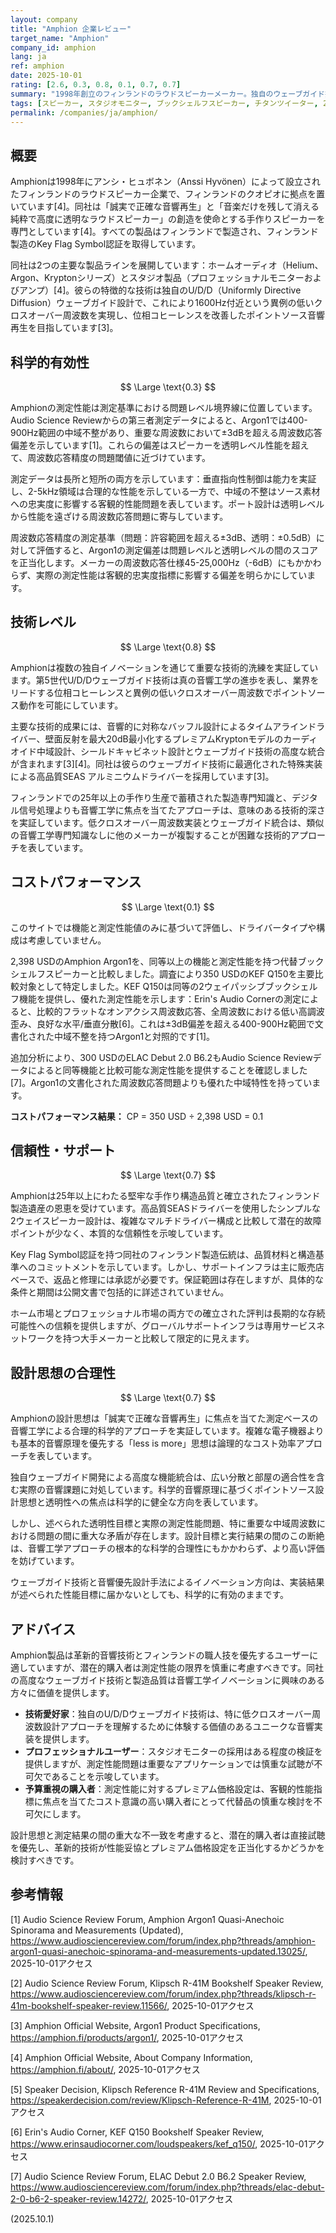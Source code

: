 ```yaml
---
layout: company
title: "Amphion 企業レビュー"
target_name: "Amphion"
company_id: amphion
lang: ja
ref: amphion
date: 2025-10-01
rating: [2.6, 0.3, 0.8, 0.1, 0.7, 0.7]
summary: "1998年創立のフィンランドのラウドスピーカーメーカー。独自のウェーブガイド技術を用いた手作りスピーカーを専門とし、「誠実で正確な音響再生」を追求。革新的なU/D/Dウェーブガイド設計と低いクロスオーバー周波数が特徴。高度な音響工学とフィンランドの職人技を誇るが、測定性能では透明性目標と矛盾する重大な中域問題が明らかになっている。"
tags: [スピーカー, スタジオモニター, ブックシェルフスピーカー, チタンツイーター, 2Way, プロフェッショナル]
permalink: /companies/ja/amphion/
---
```

## 概要

Amphionは1998年にアンシ・ヒュボネン（Anssi Hyvönen）によって設立されたフィンランドのラウドスピーカー企業で、フィンランドのクオピオに拠点を置いています[4]。同社は「誠実で正確な音響再生」と「音楽だけを残して消える純粋で高度に透明なラウドスピーカー」の創造を使命とする手作りスピーカーを専門としています[4]。すべての製品はフィンランドで製造され、フィンランド製造のKey Flag Symbol認証を取得しています。

同社は2つの主要な製品ラインを展開しています：ホームオーディオ（Helium、Argon、Kryptonシリーズ）とスタジオ製品（プロフェッショナルモニターおよびアンプ）[4]。彼らの特徴的な技術は独自のU/D/D（Uniformly Directive Diffusion）ウェーブガイド設計で、これにより1600Hz付近という異例の低いクロスオーバー周波数を実現し、位相コヒーレンスを改善したポイントソース音響再生を目指しています[3]。

## 科学的有効性

$$ \Large \text{0.3} $$

Amphionの測定性能は測定基準における問題レベル境界線に位置しています。Audio Science Reviewからの第三者測定データによると、Argon1では400-900Hz範囲の中域不整があり、重要な周波数において±3dBを超える周波数応答偏差を示しています[1]。これらの偏差はスピーカーを透明レベル性能を超えて、周波数応答精度の問題閾値に近づけています。

測定データは長所と短所の両方を示しています：垂直指向性制御は能力を実証し、2-5kHz領域は合理的な性能を示している一方で、中域の不整はソース素材への忠実度に影響する客観的性能問題を表しています。ポート設計は透明レベルから性能を遠ざける周波数応答問題に寄与しています。

周波数応答精度の測定基準（問題：許容範囲を超える±3dB、透明：±0.5dB）に対して評価すると、Argon1の測定偏差は問題レベルと透明レベルの間のスコアを正当化します。メーカーの周波数応答仕様45-25,000Hz（-6dB）にもかかわらず、実際の測定性能は客観的忠実度指標に影響する偏差を明らかにしています。

## 技術レベル

$$ \Large \text{0.8} $$

Amphionは複数の独自イノベーションを通じて重要な技術的洗練を実証しています。第5世代U/D/Dウェーブガイド技術は真の音響工学の進歩を表し、業界をリードする位相コヒーレンスと異例の低いクロスオーバー周波数でポイントソース動作を可能にしています。

主要な技術的成果には、音響的に対称なバッフル設計によるタイムアラインドライバー、壁面反射を最大20dB最小化するプレミアムKryptonモデルのカーディオイド中域設計、シールドキャビネット設計とウェーブガイド技術の高度な統合が含まれます[3][4]。同社は彼らのウェーブガイド技術に最適化された特殊実装による高品質SEAS アルミニウムドライバーを採用しています[3]。

フィンランドでの25年以上の手作り生産で蓄積された製造専門知識と、デジタル信号処理よりも音響工学に焦点を当てたアプローチは、意味のある技術的深さを実証しています。低クロスオーバー周波数実装とウェーブガイド統合は、類似の音響工学専門知識なしに他のメーカーが複製することが困難な技術的アプローチを表しています。

## コストパフォーマンス

$$ \Large \text{0.1} $$

このサイトでは機能と測定性能値のみに基づいて評価し、ドライバータイプや構成は考慮していません。

2,398 USDのAmphion Argon1を、同等以上の機能と測定性能を持つ代替ブックシェルフスピーカーと比較しました。調査により350 USDのKEF Q150を主要比較対象として特定しました。KEF Q150は同等の2ウェイパッシブブックシェルフ機能を提供し、優れた測定性能を示します：Erin's Audio Cornerの測定によると、比較的フラットなオンアクシス周波数応答、全周波数における低い高調波歪み、良好な水平/垂直分散[6]。これは±3dB偏差を超える400-900Hz範囲で文書化された中域不整を持つArgon1と対照的です[1]。

追加分析により、300 USDのELAC Debut 2.0 B6.2もAudio Science Reviewデータによると同等機能と比較可能な測定性能を提供することを確認しました[7]。Argon1の文書化された周波数応答問題よりも優れた中域特性を持っています。

**コストパフォーマンス結果：**
CP = 350 USD ÷ 2,398 USD = 0.1

## 信頼性・サポート

$$ \Large \text{0.7} $$

Amphionは25年以上にわたる堅牢な手作り構造品質と確立されたフィンランド製造遺産の恩恵を受けています。高品質SEASドライバーを使用したシンプルな2ウェイスピーカー設計は、複雑なマルチドライバー構成と比較して潜在的故障ポイントが少なく、本質的な信頼性を示唆しています。

Key Flag Symbol認証を持つ同社のフィンランド製造伝統は、品質材料と構造基準へのコミットメントを示しています。しかし、サポートインフラは主に販売店ベースで、返品と修理には承認が必要です。保証範囲は存在しますが、具体的な条件と期間は公開文書で包括的に詳述されていません。

ホーム市場とプロフェッショナル市場の両方での確立された評判は長期的な存続可能性への信頼を提供しますが、グローバルサポートインフラは専用サービスネットワークを持つ大手メーカーと比較して限定的に見えます。

## 設計思想の合理性

$$ \Large \text{0.7} $$

Amphionの設計思想は「誠実で正確な音響再生」に焦点を当てた測定ベースの音響工学による合理的科学的アプローチを実証しています。複雑な電子機器よりも基本的音響原理を優先する「less is more」思想は論理的なコスト効率アプローチを表しています。

独自ウェーブガイド開発による高度な機能統合は、広い分散と部屋の適合性を含む実際の音響課題に対処しています。科学的音響原理に基づくポイントソース設計思想と透明性への焦点は科学的に健全な方向を表しています。

しかし、述べられた透明性目標と実際の測定性能問題、特に重要な中域周波数における問題の間に重大な矛盾が存在します。設計目標と実行結果の間のこの断絶は、音響工学アプローチの根本的な科学的合理性にもかかわらず、より高い評価を妨げています。

ウェーブガイド技術と音響優先設計手法によるイノベーション方向は、実装結果が述べられた性能目標に届かないとしても、科学的に有効のままです。

## アドバイス

Amphion製品は革新的音響技術とフィンランドの職人技を優先するユーザーに適していますが、潜在的購入者は測定性能の限界を慎重に考慮すべきです。同社の高度なウェーブガイド技術と製造品質は音響工学イノベーションに興味のある方々に価値を提供します。

- **技術愛好家**：独自のU/D/Dウェーブガイド技術は、特に低クロスオーバー周波数設計アプローチを理解するために体験する価値のあるユニークな音響実装を提供します。
- **プロフェッショナルユーザー**：スタジオモニターの採用はある程度の検証を提供しますが、測定性能問題は重要なアプリケーションでは慎重な試聴が不可欠であることを示唆しています。
- **予算重視の購入者**：測定性能に対するプレミアム価格設定は、客観的性能指標に焦点を当てたコスト意識の高い購入者にとって代替品の慎重な検討を不可欠にします。

設計思想と測定結果の間の重大な不一致を考慮すると、潜在的購入者は直接試聴を優先し、革新的技術が性能妥協とプレミアム価格設定を正当化するかどうかを検討すべきです。

## 参考情報

[1] Audio Science Review Forum, Amphion Argon1 Quasi-Anechoic Spinorama and Measurements (Updated), https://www.audiosciencereview.com/forum/index.php?threads/amphion-argon1-quasi-anechoic-spinorama-and-measurements-updated.13025/, 2025-10-01アクセス

[2] Audio Science Review Forum, Klipsch R-41M Bookshelf Speaker Review, https://www.audiosciencereview.com/forum/index.php?threads/klipsch-r-41m-bookshelf-speaker-review.11566/, 2025-10-01アクセス

[3] Amphion Official Website, Argon1 Product Specifications, https://amphion.fi/products/argon1/, 2025-10-01アクセス

[4] Amphion Official Website, About Company Information, https://amphion.fi/about/, 2025-10-01アクセス

[5] Speaker Decision, Klipsch Reference R-41M Review and Specifications, https://speakerdecision.com/review/Klipsch-Reference-R-41M, 2025-10-01アクセス

[6] Erin's Audio Corner, KEF Q150 Bookshelf Speaker Review, https://www.erinsaudiocorner.com/loudspeakers/kef_q150/, 2025-10-01アクセス

[7] Audio Science Review Forum, ELAC Debut 2.0 B6.2 Speaker Review, https://www.audiosciencereview.com/forum/index.php?threads/elac-debut-2-0-b6-2-speaker-review.14272/, 2025-10-01アクセス

(2025.10.1)